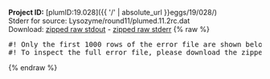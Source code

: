 **Project ID:** [plumID:19.028]({{ '/' | absolute_url }}eggs/19/028/)  
Stderr for source:  Lysozyme/round11/plumed.11.2rc.dat   
Download: [zipped raw stdout](plumed.11.2rc.dat.plumed_master.stdout.txt.zip) - [zipped raw stderr](plumed.11.2rc.dat.plumed_master.stderr.txt.zip) 
{% raw %}
<pre>
#! Only the first 1000 rows of the error file are shown below
#! To inspect the full error file, please download the zipped raw stderr file above
</pre>
{% endraw %}
